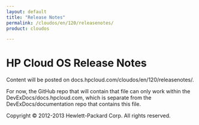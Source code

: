 ```yaml
---
layout: default
title: "Release Notes"
permalink: /cloudos/en/120/releasenotes/
product: cloudos

---
```


# HP Cloud OS Release Notes

Content will be posted on docs.hpcloud.com/cloudos/en/120/releasenotes/.  

For now, the GitHub repo that will contain that file can only work within the DevExDocs/docs.hpcloud.com, which is separate from the DevExDocs/documentation repo that contains this file. 


Copyright &copy; 2012-2013 Hewlett-Packard Corp. All rights reserved.


